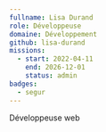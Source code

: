 ```yaml
---
fullname: Lisa Durand
role: Développeuse
domaine: Développement
github: lisa-durand
missions:
  - start: 2022-04-11
    end: 2026-12-01
    status: admin
badges:
  - segur
---
```

Développeuse web